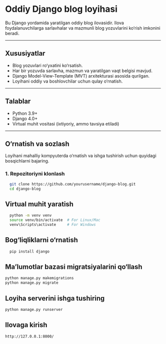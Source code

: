 # Oddiy Django blog loyihasi

Bu Django yordamida yaratilgan oddiy blog ilovasidir. Ilova foydalanuvchilarga sarlavhalar va mazmunli blog yozuvlarini ko‘rish imkonini beradi.

---

## Xususiyatlar

- Blog yozuvlari ro‘yxatini ko‘rsatish.
- Har bir yozuvda sarlavha, mazmun va yaratilgan vaqt belgisi mavjud.
- Django Model-View-Template (MVT) arxitekturasi asosida qurilgan.
- Loyihani oddiy va boshlovchilar uchun qulay o‘rnatish.

---

## Talablar

- Python 3.9+
- Django 4.0+
- Virtual muhit vositasi (ixtiyoriy, ammo tavsiya etiladi)

---

## O‘rnatish va sozlash

Loyihani mahalliy kompyuterda o‘rnatish va ishga tushirish uchun quyidagi bosqichlarni bajaring.

### 1. Repozitoriyni klonlash
```bash
  git clone https://github.com/yourusername/django-blog.git
  cd django-blog
```

## Virtual muhit yaratish
```bash
  python -m venv venv
  source venv/bin/activate  # For Linux/Mac
  venv\Scripts\activate     # For Windows
```

## Bog‘liqliklarni o‘rnatish
```bash
  pip install django
```

## Ma’lumotlar bazasi migratsiyalarini qo‘llash
```bash
python manage.py makemigrations
python manage.py migrate
```

## Loyiha serverini ishga tushiring
```bash
python manage.py runserver
```

## Ilovaga kirish
```bash
http://127.0.0.1:8000/
```


